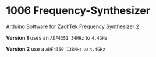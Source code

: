 # 1006 Frequency-Synthesizer
Arduino Software for ZachTek Frequency Synthesizer 2

**Version 1** uses an `ADF4351 34MHz` to `4.4GHz`

**Version 2** use a `ADF4350 138MHz` to `4.4GHz`
